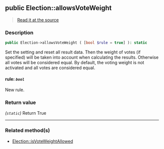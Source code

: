 ## public Election::allowsVoteWeight

> [Read it at the source](https://github.com/julien-boudry/Condorcet/blob/master/src/Election.php#L342)

### Description    

```php
public Election->allowsVoteWeight ( [bool $rule = true] ): static
```

Set the setting and reset all result data.
Then the weight of votes (if specified) will be taken into account when calculating the results. Otherwise all votes will be considered equal.
By default, the voting weight is not activated and all votes are considered equal.
    

#### **rule:** *`bool`*   
New rule.    


### Return value   

*(`static`)* Return True


---------------------------------------

### Related method(s)      

* [Election::isVoteWeightAllowed](/Docs/api-reference/Election%20Class/Election--isVoteWeightAllowed.md)    
